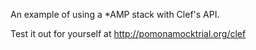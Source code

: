 An example of using a *AMP stack with Clef's API.

Test it out for yourself at http://pomonamocktrial.org/clef

